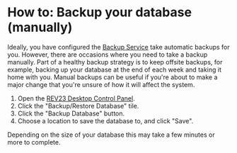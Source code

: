 # How to: Backup your database (manually)

Ideally, you have configured the [Backup Service](../server-concepts/backup-service.md) take automatic backups for you. However, there are occasions where you need to take a backup manually. Part of a healthy backup strategy is to keep offsite backups, for example, backing up your database at the end of each week and taking it home with you. Manual backups can be useful if you're about to make a major change that you're unsure of how it will affect the system.

1. Open the [REV23 Desktop Control Panel](../server-concepts/control-panel.md).
2. Click the "Backup/Restore Database" tile.
3. Click the "Backup Database" button.
4. Choose a location to save the database to, and click "Save".

Depending on the size of your database this may take a few minutes or more to complete.
